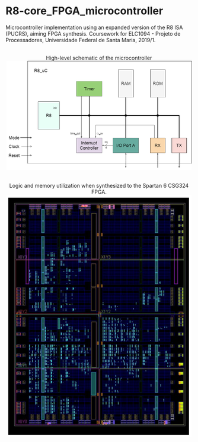 # R8-core_FPGA_microcontroller

Microcontroller implementation using an expanded version of the R8 ISA (PUCRS), aiming FPGA synthesis.
Coursework for ELC1094 - Projeto de Processadores, Universidade Federal de Santa Maria, 2019/1.
<br /><br />

<p align="center">
High-level schematic of the microcontroller
<br />
<img src="Documentation/R8_uC.png" width=500>
<br /><br />

<p align="center">
Logic and memory utilization when synthesized to the Spartan 6 CSG324 FPGA.
<br />
<img src="Documentation/FPGA_utilization.PNG" width=500>
<br /><br />
</p>
